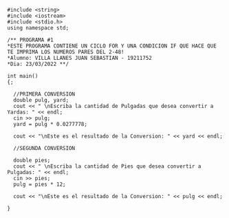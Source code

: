     #include <string>
    #include <iostream>
    #include <stdio.h>
    using namespace std;
    
    /** PROGRAMA #1  
    *ESTE PROGRAMA CONTIENE UN CICLO FOR Y UNA CONDICION IF QUE HACE QUE TE IMPRIMA LOS NUMEROS PARES DEL 2-48!
    *Alumno: VILLA LLANES JUAN SEBASTIAN - 19211752
    *Dia: 23/03/2022 **/

    int main()
    {;

      //PRIMERA CONVERSION
      double pulg, yard;
      cout << " \nEscriba la cantidad de Pulgadas que desea convertir a Yardas: " << endl;
      cin >> pulg;
      yard = pulg * 0.0277778;

      cout << "\nEste es el resultado de la Conversion: " << yard << endl;

      //SEGUNDA CONVERSION

      double pies;
      cout << " \nEscriba la cantidad de Pies que desea convertir a Pulgadas: " << endl;
      cin >> pies;
      pulg = pies * 12;

      cout << "\nEste es el resultado de la Conversion: " << pulg << endl;

    }
